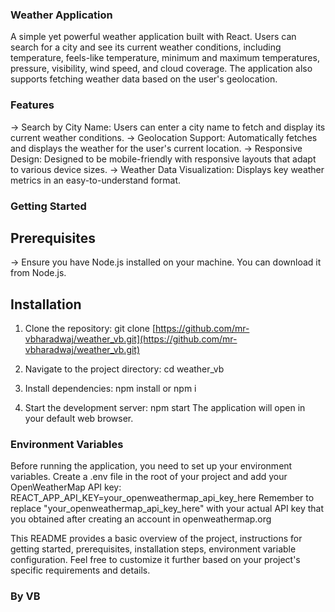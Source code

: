 ### Weather Application
  A simple yet powerful weather application built with React. Users can search for a city and see its current weather conditions, including temperature, feels-like temperature, minimum and maximum temperatures, pressure, visibility, wind speed, and cloud coverage. The application also supports fetching weather data based on the user's geolocation.

### Features
  -> Search by City Name: Users can enter a city name to fetch and display its current weather conditions.
  -> Geolocation Support: Automatically fetches and displays the weather for the user's current location.
  -> Responsive Design: Designed to be mobile-friendly with responsive layouts that adapt to various device sizes.
  -> Weather Data Visualization: Displays key weather metrics in an easy-to-understand format.
  
### Getting Started
## Prerequisites
  -> Ensure you have Node.js installed on your machine. You can download it from Node.js.

## Installation
1. Clone the repository:
   git clone [https://github.com/mr-vbharadwaj/weather_vb.git](https://github.com/mr-vbharadwaj/weather_vb.git)

2. Navigate to the project directory:
   cd weather_vb

3. Install dependencies:
   npm install or npm i

4. Start the development server:
   npm start
The application will open in your default web browser.

### Environment Variables
Before running the application, you need to set up your environment variables. 
Create a .env file in the root of your project and add your OpenWeatherMap API key:
  REACT_APP_API_KEY=your_openweathermap_api_key_here
Remember to replace "your_openweathermap_api_key_here" with your actual API key that you obtained after creating an account in openweathermap.org

This README provides a basic overview of the project, instructions for getting started, prerequisites, installation steps, environment variable configuration. Feel free to customize it further based on your project's specific requirements and details.
### By VB
